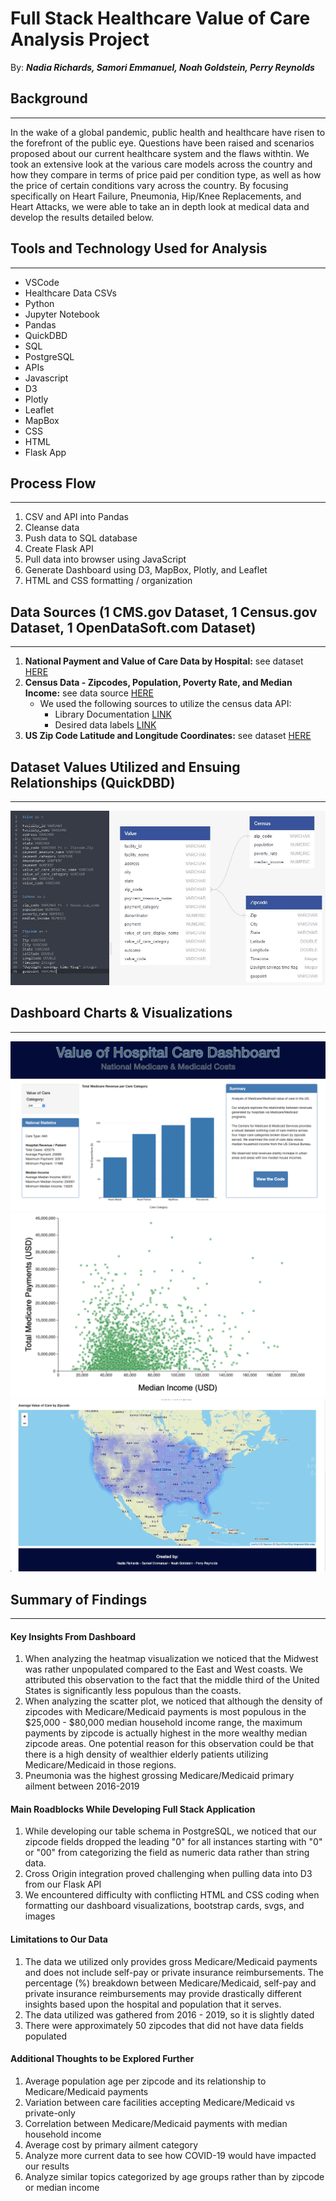 # Full Stack Healthcare Value of Care Analysis Project
By: _**Nadia Richards, Samori Emmanuel, Noah Goldstein, Perry Reynolds**_

## Background
---
In the wake of a global pandemic, public health and healthcare have risen to the forefront of the public eye. Questions have been raised and scenarios proposed about our current healthcare system and the flaws withtin. We took an extensive look at the various care models across the country and how they compare in terms of price paid per condition type, as well as how the price of certain conditions vary across the country. By focusing specifically on Heart Failure, Pneumonia, Hip/Knee Replacements, and Heart Attacks, we were able to take an in depth look at medical data and develop the results detailed below.


## Tools and Technology Used for Analysis
---
* VSCode
* Healthcare Data CSVs
* Python
* Jupyter Notebook
* Pandas
* QuickDBD
* SQL
* PostgreSQL
* APIs
* Javascript
* D3
* Plotly
* Leaflet
* MapBox
* CSS
* HTML
* Flask App


## Process Flow
---
1. CSV and API into Pandas
2. Cleanse data
3. Push data to SQL database
4. Create Flask API
5. Pull data into browser using JavaScript
6. Generate Dashboard using D3, MapBox, Plotly, and Leaflet
7. HTML and CSS formatting / organization


## Data Sources (1 CMS.gov Dataset, 1 Census.gov Dataset, 1 OpenDataSoft.com Dataset)
---
1. **National Payment and Value of Care Data by Hospital:** see dataset [HERE](https://data.cms.gov/provider-data/dataset/c7us-v4mf)
2. **Census Data - Zipcodes, Population, Poverty Rate, and Median Income:** see data source [HERE](https://www.census.gov/data/developers.html)
   - We used the following sources to utilize the census data API:
     - Library Documentation [LINK](https://github.com/datamade/census)
     - Desired data labels [LINK](https://gist.github.com/afhaque/60558290d6efd892351c4b64e5c01e9b)
3. **US Zip Code Latitude and Longitude Coordinates:** see dataset [HERE](https://public.opendatasoft.com/explore/dataset/us-zip-code-latitude-and-longitude/table/?q=&refine.state=NY&location=16,40.76779,-73.96313&basemap=jawg.streets)


## Dataset Values Utilized and Ensuing Relationships (QuickDBD) 
---
![Screenshot](Noah/QuickDBDv2.JPG)


## Dashboard Charts & Visualizations
---
![Screenshot](Noah/first_third.png)
![Screenshot](Noah/middle_third.png)
![Screenshot](Noah/bottom_third.png)


## Summary of Findings
---
#### Key Insights From Dashboard
1. When analyzing the heatmap visualization we noticed that the Midwest was rather unpopulated compared to the East and West coasts. We attributed this observation to the fact that the middle third of the United States is significantly less populous than the coasts.
2. When analyzing the scatter plot, we noticed that although the density of zipcodes with Medicare/Medicaid payments is most populous in the $25,000 - $80,000 median household income range, the maximum payments by zipcode is actually highest in the more wealthy median zipcode areas. One potential reason for this observation could be that there is a high density of wealthier elderly patients utilizing Medicare/Medicaid in those regions.
3. Pneumonia was the highest grossing Medicare/Medicaid primary ailment between 2016-2019
#### Main Roadblocks While Developing Full Stack Application
1. While developing our table schema in PostgreSQL, we noticed that our zipcode fields dropped the leading "0" for all instances starting with "0" or "00" from categorizing the field as numeric data rather than string data.
2. Cross Origin integration proved challenging when pulling data into D3 from our Flask API
3. We encountered difficulty with conflicting HTML and CSS coding when formatting our dashboard visualizations, bootstrap cards, svgs, and images
#### Limitations to Our Data
1. The data we utilized only provides gross Medicare/Medicaid payments and does not include self-pay or private insurance reimbursements. The percentage (%) breakdown between Medicare/Medicaid, self-pay and private insurance reimbursements may provide drastically different insights based upon the hospital and population that it serves.
2. The data utilized was gathered from 2016 - 2019, so it is slightly dated
3. There were approximately 50 zipcodes that did not have data fields populated 
#### Additional Thoughts to be Explored Further
1. Average population age per zipcode and its relationship to Medicare/Medicaid payments
2. Variation between care facilities accepting Medicare/Medicaid vs private-only
3. Correlation between Medicare/Medicaid payments with median household income
4. Average cost by primary ailment category
5. Analyze more current data to see how COVID-19 would have impacted our results
6. Analyze similar topics categorized by age groups rather than by zipcode or median income